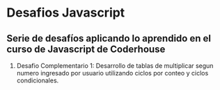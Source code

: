 # Desafios Javascript

## Serie de desafíos aplicando lo aprendido en el curso de Javascript de Coderhouse

1. Desafio Complementario 1: Desarrollo de tablas de multiplicar segun numero ingresado por usuario utilizando ciclos por conteo y ciclos condicionales.
